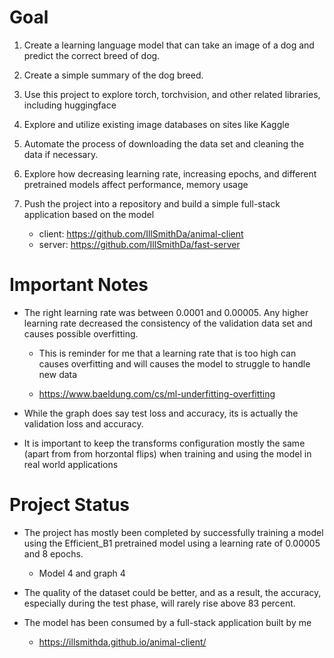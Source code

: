 # Goal

  1. Create a learning language model that can take an image of a dog and predict the correct breed of dog.

  2. Create a simple summary of the dog breed.

  3. Use this project to explore torch, torchvision, and other related libraries, including huggingface

  4. Explore and utilize existing image databases on sites like Kaggle

  5. Automate the process of downloading the data set and cleaning the data if necessary.

  6. Explore how decreasing learning rate, increasing epochs, and different pretrained models affect performance, memory usage

  7. Push the project into a repository and build a simple full-stack application based on the model

       - client: https://github.com/IllSmithDa/animal-client
       - server: https://github.com/IllSmithDa/fast-server

# Important Notes

  * The right learning rate was between 0.0001 and 0.00005. Any higher learning rate decreased the consistency of the validation data set and causes possible overfitting. 

      - This is reminder for me that a learning rate that is too high can causes overfitting and will causes the model to struggle to handle new data

      - https://www.baeldung.com/cs/ml-underfitting-overfitting

  * While the graph does say test loss and accuracy, its is actually the validation loss and accuracy. 

  * It is important to keep the transforms configuration mostly the same (apart from from horzontal flips) when training and using the model in real world applications    

# Project Status

  * The project has mostly been completed by successfully training a model using the Efficient_B1 pretrained model using a learning rate of 0.00005 and 8 epochs.

    - Model 4 and graph 4

  * The quality of the dataset could be better, and as a result, the accuracy, especially during the test phase, will rarely rise above 83 percent.

  * The model has been consumed by a full-stack application built by me

      - https://illsmithda.github.io/animal-client/